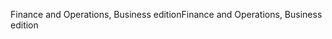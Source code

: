 <span data-ttu-id="7bcd3-101">Finance and Operations, Business edition</span><span class="sxs-lookup"><span data-stu-id="7bcd3-101">Finance and Operations, Business edition</span></span>